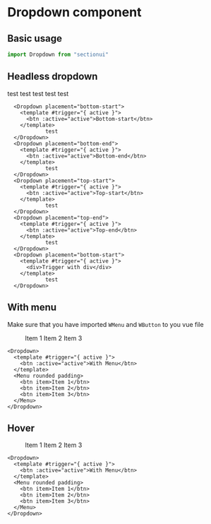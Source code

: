 # Dropdown component

## Basic usage

```ts
import Dropdown from "sectionui"
```

## Headless dropdown

<div class="flex flex-wrap items-center gap-3">
  <Dropdown placement="bottom-start">
    <template #trigger="{ active }">
      <btn :active="active">Bottom-start</btn>
    </template>
            test
  </Dropdown>
  <Dropdown placement="bottom-end">
    <template #trigger="{ active }">
      <btn :active="active">Bottom-end</btn>
    </template>
            test
  </Dropdown>
  <Dropdown placement="top-start">
    <template #trigger="{ active }">
      <btn :active="active">Top-start</btn>
    </template>
            test
  </Dropdown>
  <Dropdown placement="top-end">
    <template #trigger="{ active }">
      <btn :active="active">Top-end</btn>
    </template>
            test
  </Dropdown>
  <Dropdown placement="bottom-start">
    <template #trigger="{ active }">
      <div>Trigger with div</div>
    </template>
            test
  </Dropdown>
</div>

```vue
  <Dropdown placement="bottom-start">
    <template #trigger="{ active }">
      <btn :active="active">Bottom-start</btn>
    </template>
            test
  </Dropdown>
  <Dropdown placement="bottom-end">
    <template #trigger="{ active }">
      <btn :active="active">Bottom-end</btn>
    </template>
            test
  </Dropdown>
  <Dropdown placement="top-start">
    <template #trigger="{ active }">
      <btn :active="active">Top-start</btn>
    </template>
            test
  </Dropdown>
  <Dropdown placement="top-end">
    <template #trigger="{ active }">
      <btn :active="active">Top-end</btn>
    </template>
            test
  </Dropdown>
  <Dropdown placement="bottom-start">
    <template #trigger="{ active }">
      <div>Trigger with div</div>
    </template>
            test
  </Dropdown>
```

## With menu 

Make sure that you have imported <code>WMenu</code> and <code>WButton</code> to you vue file

<div class="flex flex-wrap items-center gap-3">
  <Dropdown>
    <template #trigger="{ active }">
      <btn :active="active">With Menu</btn>
    </template>
    <Menu rounded padding>
      <btn item>Item 1</btn>
      <btn item>Item 2</btn>
      <btn item>Item 3</btn>
    </Menu>
  </Dropdown>
</div>

```vue
<Dropdown>
  <template #trigger="{ active }">
    <btn :active="active">With Menu</btn>
  </template>
  <Menu rounded padding>
    <btn item>Item 1</btn>
    <btn item>Item 2</btn>
    <btn item>Item 3</btn>
  </Menu>
</Dropdown>
```

## Hover

<div class="flex flex-wrap items-center gap-3">
  <Dropdown hover>
  <template #trigger="{ active }">
    <btn :active="active">Hover</btn>
  </template>
    <Menu rounded padding>
      <btn item>Item 1</btn>
      <btn item>Item 2</btn>
      <btn item>Item 3</btn>
    </Menu>
  </Dropdown>
</div>

```vue
<Dropdown>
  <template #trigger="{ active }">
    <btn :active="active">With Menu</btn>
  </template>
  <Menu rounded padding>
    <btn item>Item 1</btn>
    <btn item>Item 2</btn>
    <btn item>Item 3</btn>
  </Menu>
</Dropdown>
```